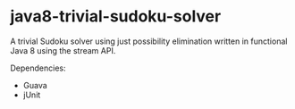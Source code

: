 java8-trivial-sudoku-solver
===========================

A trivial Sudoku solver using just possibility elimination written in functional Java 8 using the stream API.

Dependencies:
* Guava
* jUnit

